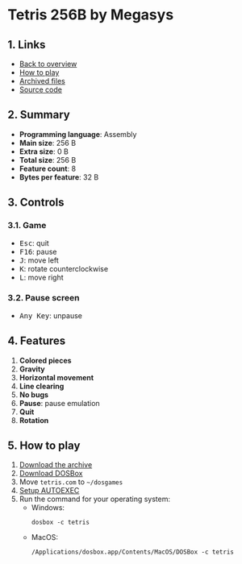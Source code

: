 # Tetris 256B by Megasys

## 1. Links

- [Back to overview](../README.md)
- [How to play](#5-how-to-play)
- [Archived files](https://github.com/nineteendo/tetris4karchive/tree/main/tetris-256b/archive)
- [Source code](https://pouet.net/prod.php?which=6951)

## 2. Summary

- **Programming language**: Assembly
- **Main size**: 256 B
- **Extra size**: 0 B
- **Total size**: 256 B
- **Feature count**: 8
- **Bytes per feature**: 32 B

## 3. Controls

### 3.1. Game

- <kbd>Esc</kbd>: quit
- <kbd>F16</kbd>: pause
- <kbd>J</kbd>: move left
- <kbd>K</kbd>: rotate counterclockwise
- <kbd>L</kbd>: move right

### 3.2. Pause screen

- <kbd>Any Key</kbd>: unpause

## 4. Features

1. **Colored pieces**
2. **Gravity**
3. **Horizontal movement**
4. **Line clearing**
5. **No bugs**
6. **Pause**: pause emulation
7. **Quit**
8. **Rotation**

## 5. How to play

1. [Download the archive](https://codeload.github.com/nineteendo/tetris4karchive/zip/refs/heads/main)
2. [Download DOSBox](https://sourceforge.net/projects/dosbox/files/latest/download)
3. Move `tetris.com` to `~/dosgames`
4. [Setup AUTOEXEC](https://dosbox.com/wiki/AUTOEXEC)
5. Run the command for your operating system:
    - Windows:
        ```shell
        dosbox -c tetris
        ```
    - MacOS:
        ```shell
        /Applications/dosbox.app/Contents/MacOS/DOSBox -c tetris
        ```